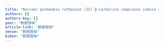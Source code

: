 ```yaml
---
title: "Nuclear permeable ruthenium (II) β-carboline complexes induce autophagy to antagonize mitochondrial-mediated apoptosis"
authors: []
authors-key: []
year: "数据暂缺"
article-link: "数据暂缺"
venue: "数据暂缺"
bibex: "数据暂缺"
---
```

